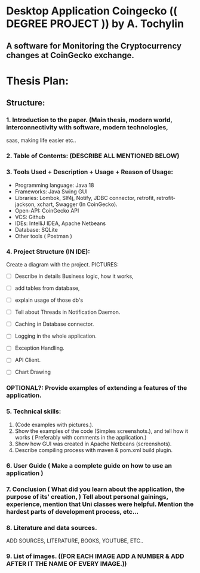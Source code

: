 # Desktop Application Coingecko (( DEGREE PROJECT )) by A. Tochylin
## A software for Monitoring the Cryptocurrency changes at CoinGecko exchange.

# Thesis Plan:

## Structure:

### 1. Introduction to the paper. (Main thesis, modern world, interconnectivity with software, modern technologies, 
saas, making life easier etc..

### 2. Table of Contents: (DESCRIBE ALL MENTIONED BELOW)

### 3. Tools Used + Description + Usage + Reason of Usage:
* Programming language: Java 18
* Frameworks: Java Swing GUI
* Libraries: Lombok, Slf4j, Notify, JDBC connector, retrofit, retrofit-jackson, xchart, Swagger (In CoinGecko).
* Open-API: CoinGecko API
* VCS: Github
* IDEs: IntelliJ IDEA, Apache Netbeans
* Database: SQLite
* Other tools ( Postman )

### 4. Project Structure (IN IDE):
 Create a diagram with the project. PICTURES: 
- [ ] Describe in details Business logic, how it works, 
- [ ] add tables from database,
- [ ] explain usage of those db's
- [ ] Tell about Threads in Notification Daemon. 
- [ ] Caching in Database connector. 
- [ ] Logging in the whole application. 
- [ ] Exception Handling.
- [ ] API Client.
- [ ] Chart Drawing 


### OPTIONAL?: Provide examples of extending a features of the application.


### 5. Technical skills: 
 1) (Code examples with pictures.). 
 2) Show the examples of the code (Simples screenshots.), and tell how it works ( Preferably with comments in the application.) 
 3) Show how GUI was created in Apache Netbeans (screenshots). 
 4) Describe compiling process with maven & pom.xml build plugin.

### 6. User Guide ( Make a complete guide on how to use an application )

### 7. Conclusion ( What did you learn about the application, the purpose of its' creation, ) Tell about personal gainings, experience, mention that Uni classes were helpful. Mention the hardest parts of development process, etc...

### 8. Literature and data sources.
 ADD SOURCES, LITERATURE, BOOKS, YOUTUBE, ETC..
  
### 9. List of images. ((FOR EACH IMAGE ADD A NUMBER & ADD AFTER IT THE NAME OF EVERY IMAGE.))

